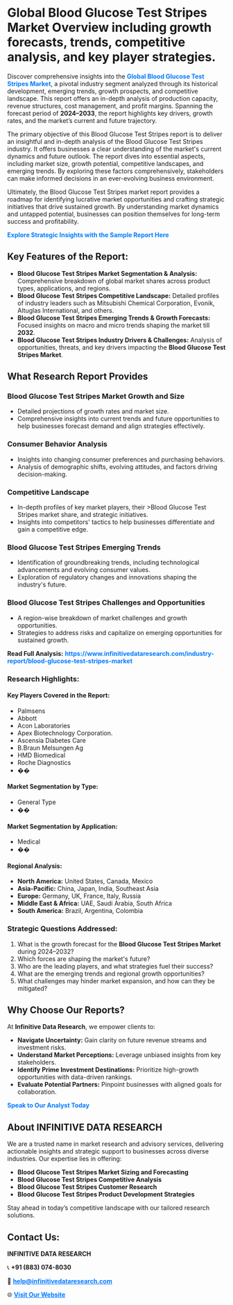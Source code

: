 <h1>Global Blood Glucose Test Stripes Market Overview including growth forecasts, trends, competitive analysis, and key player strategies.</h1>
<p>
Discover comprehensive insights into the 
<a href="https://www.infinitivedataresearch.com/industry-report/blood-glucose-test-stripes-market" rel="dofollow" style="color: #007BFF; text-decoration: none;"><strong>Global Blood Glucose Test Stripes Market</strong></a>, a pivotal industry segment analyzed through its historical development, emerging trends, growth prospects, and competitive landscape. This report offers an in-depth analysis of production capacity, revenue structures, cost management, and profit margins. Spanning the forecast period of <strong>2024–2033</strong>, the report highlights key drivers, growth rates, and the market’s current and future trajectory.
</p>
<p>
The primary objective of this Blood Glucose Test Stripes report is to deliver an insightful and in-depth analysis of the Blood Glucose Test Stripes industry. It offers businesses a clear understanding of the market's current dynamics and future outlook. The report dives into essential aspects, including market size, growth potential, competitive landscapes, and emerging trends. By exploring these factors comprehensively, stakeholders can make informed decisions in an ever-evolving business environment.
</p>
<p>
Ultimately, the Blood Glucose Test Stripes market report provides a roadmap for identifying lucrative market opportunities and crafting strategic initiatives that drive sustained growth. By understanding market dynamics and untapped potential, businesses can position themselves for long-term success and profitability.
</p>
<p>
<a href="https://www.infinitivedataresearch.com/request-sample/reportId=104603" style="color: #007BFF; text-decoration: none;"><strong>Explore Strategic Insights with the Sample Report Here</strong></a>
</p>

<h2>Key Features of the Report:</h2>
<ul>
<li><strong>Blood Glucose Test Stripes Market Segmentation & Analysis:</strong> Comprehensive breakdown of global market shares across product types, applications, and regions.</li>
<li><strong>Blood Glucose Test Stripes Competitive Landscape:</strong> Detailed profiles of industry leaders such as Mitsubishi Chemical Corporation, Evonik, Altuglas International, and others.</li>
<li><strong>Blood Glucose Test Stripes Emerging Trends & Growth Forecasts:</strong> Focused insights on macro and micro trends shaping the market till <strong>2032</strong>.</li>
<li><strong>Blood Glucose Test Stripes Industry Drivers & Challenges:</strong> Analysis of opportunities, threats, and key drivers impacting the <strong>Blood Glucose Test Stripes Market</strong>.</li>
</ul>

<h2>What Research Report Provides</h2>
<h3>Blood Glucose Test Stripes Market Growth and Size</h3>
<ul>
<li>Detailed projections of growth rates and market size.</li>
<li>Comprehensive insights into current trends and future opportunities to help businesses forecast demand and align strategies effectively.</li>
</ul>

<h3>Consumer Behavior Analysis</h3>
<ul>
<li>Insights into changing consumer preferences and purchasing behaviors.</li>
<li>Analysis of demographic shifts, evolving attitudes, and factors driving decision-making.</li>
</ul>

<h3>Competitive Landscape</h3>
<ul>
<li>In-depth profiles of key market players, their >Blood Glucose Test Stripes market share, and strategic initiatives.</li>
<li>Insights into competitors' tactics to help businesses differentiate and gain a competitive edge.</li>
</ul>

<h3>Blood Glucose Test Stripes Emerging Trends</h3>
<ul>
<li>Identification of groundbreaking trends, including technological advancements and evolving consumer values.</li>
<li>Exploration of regulatory changes and innovations shaping the industry's future.</li>
</ul>

<h3>Blood Glucose Test Stripes Challenges and Opportunities</h3>
<ul>
<li>A region-wise breakdown of market challenges and growth opportunities.</li>
<li>Strategies to address risks and capitalize on emerging opportunities for sustained growth.</li>
</ul>
<p><strong>Read Full Analysis:</strong> <a href="https://www.infinitivedataresearch.com/industry-report/blood-glucose-test-stripes-market" rel="dofollow" style="color: #007BFF; text-decoration: none;"><strong>https://www.infinitivedataresearch.com/industry-report/blood-glucose-test-stripes-market</strong></a></p>
<h3>Research Highlights:</h3>
<h4>Key Players Covered in the Report:</h4>
<ul><li>Palmsens</li><li>Abbott</li><li>Acon Laboratories</li><li>Apex Biotechnology Corporation.</li><li>Ascensia Diabetes Care</li><li>B.Braun Melsungen Ag</li><li>HMD Biomedical</li><li>Roche Diagnostics</li><li>��</li></ul>
<h4>Market Segmentation by Type:</h4>
<ul><li>General Type</li><li>��</li></ul>
<h4>Market Segmentation by Application:</h4>
<ul><li>Medical</li><li>��</li></ul>

<h4>Regional Analysis:</h4>
<ul>
<li><strong>North America:</strong> United States, Canada, Mexico</li>
<li><strong>Asia-Pacific:</strong> China, Japan, India, Southeast Asia</li>
<li><strong>Europe:</strong> Germany, UK, France, Italy, Russia</li>
<li><strong>Middle East & Africa:</strong> UAE, Saudi Arabia, South Africa</li>
<li><strong>South America:</strong> Brazil, Argentina, Colombia</li>
</ul>

<h3>Strategic Questions Addressed:</h3>
<ol>
<li>What is the growth forecast for the <strong>Blood Glucose Test Stripes Market</strong> during 2024–2032?</li>
<li>Which forces are shaping the market's future?</li>
<li>Who are the leading players, and what strategies fuel their success?</li>
<li>What are the emerging trends and regional growth opportunities?</li>
<li>What challenges may hinder market expansion, and how can they be mitigated?</li>
</ol>

<h2>Why Choose Our Reports?</h2>
<p>At <strong>Infinitive Data Research</strong>, we empower clients to:</p>
<ul>
<li><strong>Navigate Uncertainty:</strong> Gain clarity on future revenue streams and investment risks.</li>
<li><strong>Understand Market Perceptions:</strong> Leverage unbiased insights from key stakeholders.</li>
<li><strong>Identify Prime Investment Destinations:</strong> Prioritize high-growth opportunities with data-driven rankings.</li>
<li><strong>Evaluate Potential Partners:</strong> Pinpoint businesses with aligned goals for collaboration.</li>
</ul>
<p><a href="https://www.infinitivedataresearch.com/industry-report/blood-glucose-test-stripes-market" rel="dofollow" style="color: #007BFF; text-decoration: none;"><strong>Speak to Our Analyst Today</strong></a></p>

<h2>About INFINITIVE DATA RESEARCH</h2>
<p>We are a trusted name in market research and advisory services, delivering actionable insights and strategic support to businesses across diverse industries. Our expertise lies in offering:</p>
<ul>
<li><strong>Blood Glucose Test Stripes Market Sizing and Forecasting</strong></li>
<li><strong>Blood Glucose Test Stripes Competitive Analysis</strong></li>
<li><strong>Blood Glucose Test Stripes Customer Research</strong></li>
<li><strong>Blood Glucose Test Stripes Product Development Strategies</strong></li>
</ul>
<p>Stay ahead in today’s competitive landscape with our tailored research solutions.</p>

<h2>Contact Us:</h2>
<p><strong>INFINITIVE DATA RESEARCH</strong></p>
<p>📞 <strong>+91 (883) 074-8030</strong></p>
<p>📧 <strong><a href="mailto:help@infinitivedataresearch.com" style="color: #007BFF;">help@infinitivedataresearch.com</a></strong></p>
<p>🌐 <strong><a href="https://www.infinitivedataresearch.com" rel="dofollow" style="color: #007BFF;">Visit Our Website</a></strong></p>